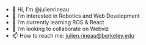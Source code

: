 - 👋 Hi, I’m @julienrineau
- 👀 I’m interested in Robotics and Web Development
- 🌱 I’m currently learning ROS & React
- 💞️ I’m looking to collaborate on Webviz
- 📫 How to reach me: julien.rineau@berkeley.edu

<!---
julienrineau/julienrineau is a ✨ special ✨ repository because its `README.md` (this file) appears on your GitHub profile.
You can click the Preview link to take a look at your changes.
--->
